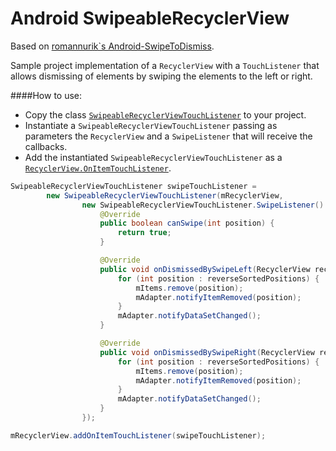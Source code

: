 Android SwipeableRecyclerView
=====================

Based on [romannurik`s Android-SwipeToDismiss](https://github.com/romannurik/Android-SwipeToDismiss).

Sample project implementation of a `RecyclerView` with a `TouchListener` that allows dismissing of elements by swiping the elements to the left or right.

####How to use:
- Copy the class [`SwipeableRecyclerViewTouchListener`](https://github.com/brnunes/SwipeableRecyclerView/blob/master/app/src/main/java/brnunes/swipeablecardview/SwipeableRecyclerViewTouchListener.java) to your project.
- Instantiate a `SwipeableRecyclerViewTouchListener` passing as parameters the `RecyclerView` and a `SwipeListener` that will receive the callbacks.
- Add the instantiated `SwipeableRecyclerViewTouchListener` as a [`RecyclerView.OnItemTouchListener`](https://developer.android.com/reference/android/support/v7/widget/RecyclerView.OnItemTouchListener.html).


```java
SwipeableRecyclerViewTouchListener swipeTouchListener =
        new SwipeableRecyclerViewTouchListener(mRecyclerView,
                new SwipeableRecyclerViewTouchListener.SwipeListener() {
                    @Override
                    public boolean canSwipe(int position) {
                        return true;
                    }

                    @Override
                    public void onDismissedBySwipeLeft(RecyclerView recyclerView, int[] reverseSortedPositions) {
                        for (int position : reverseSortedPositions) {
                            mItems.remove(position);
                            mAdapter.notifyItemRemoved(position);
                        }
                        mAdapter.notifyDataSetChanged();
                    }

                    @Override
                    public void onDismissedBySwipeRight(RecyclerView recyclerView, int[] reverseSortedPositions) {
                        for (int position : reverseSortedPositions) {
                            mItems.remove(position);
                            mAdapter.notifyItemRemoved(position);
                        }
                        mAdapter.notifyDataSetChanged();
                    }
                });

mRecyclerView.addOnItemTouchListener(swipeTouchListener);
````

